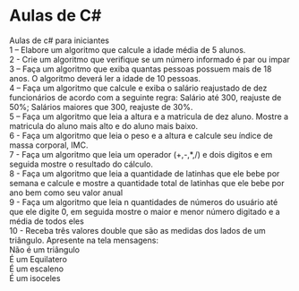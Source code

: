 # Aulas de C#
Aulas de c# para iniciantes  
1 – Elabore um algoritmo que calcule a idade média de 5 alunos.  
2 - Crie um algoritmo que verifique se um número informado é par ou impar  
3 – Faça um algoritmo que exiba quantas pessoas possuem mais de 18 anos. O algoritmo deverá ler a idade de 10 pessoas.  
4 – Faça um algoritmo que calcule e exiba o salário reajustado de dez funcionários de acordo com a seguinte regra: Salário até 300, reajuste de 50%; Salários maiores que 300, reajuste de 30%.  
5 – Faça um algoritmo que leia a altura e a matricula de dez aluno. Mostre a matricula do aluno mais alto e do aluno mais baixo.  
6 - Faça um algoritmo que leia o peso e a altura e calcule seu índice de massa corporal, IMC.  
7 - Faça um algoritmo que leia um operador (+,-,*,/) e dois digitos e em seguida mostre o resultado do cálculo.  
8 - Faça um algoritmo que leia a quantidade de latinhas que ele bebe por semana e calcule e mostre a quantidade total de latinhas que ele bebe por ano bem como seu valor anual  
9 - Faça um algoritmo que leia n quantidades de números do usuário até que ele digite 0, em seguida mostre o maior e menor número digitado e a média de todos eles  
10 - Receba três valores double que são as medidas dos lados de um triângulo. Apresente na tela mensagens:  
  Não é um triângulo  
  É um Equilatero  
  É um escaleno  
  É um isoceles
  
  
